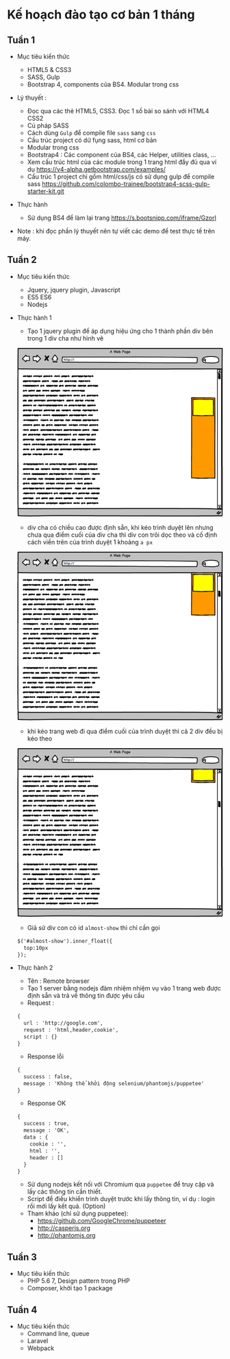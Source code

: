 # Kế hoạch đào tạo cơ bản 1 tháng

## Tuần 1
- Mục tiêu kiến thức
  - HTML5 & CSS3
  - SASS, Gulp
  - Bootstrap 4, components của BS4. Modular trong css

- Lý thuyết : 
  - Đọc qua các thẻ HTML5, CSS3. Đọc 1 số bài so sánh với HTML4 CSS2
  - Cú pháp SASS
  - Cách dùng `Gulp` để compile file `sass` sang `css`
  - Cấu trúc project có dử fụng sass, html cơ bản
  - Modular trong css
  - Bootstrap4 : Các component của BS4, các Helper, utilities class, ...
  - Xem cấu trúc html của các module trong 1 trang html đầy đủ qua ví dụ https://v4-alpha.getbootstrap.com/examples/
  - Cấu trúc 1 project chỉ gồm html/css/js có sử dụng gulp để compile sass https://github.com/colombo-trainee/bootstrap4-scss-gulp-starter-kit.git

- Thực hành
  - Sử dụng BS4 để làm lại trang https://s.bootsnipp.com/iframe/Gzorl

- Note : khi đọc phần lý thuyết nên tự viết các demo để test thực tế trên máy.

## Tuần 2
- Mục tiêu kiến thức
  - Jquery, jquery plugin, Javascript
  - ES5 ES6
  - Nodejs

- Thực hành 1
  - Tạo 1 jquery plugin để áp dụng hiệu ứng cho 1 thành phần div bên trong 1 div cha như hình vẽ

  ![normal](images/normal.png)
  - div cha có chiều cao được định sẵn, khi kéo trình duyệt lên nhưng chưa qua điểm cuối của div cha thì div con trôi dọc theo và cố định cách viền trên của trình duyệt 1 khoảng `a px`

  ![normal](images/scroll%201.png)
  - khi kéo trang web đi qua điểm cuối của trình duyệt thì cả 2 div đều bị kéo theo

  ![normal](images/scroll%202.png)
  - Giả sử div con có id `almost-show` thì chỉ cần gọi
  ```
  $('#almost-show').inner_float({
    top:10px
  });
  ```

- Thực hành 2
  - Tên : Remote browser
  - Tạo 1 server bằng nodejs đảm nhiệm nhiệm vụ vào 1 trang web được định sẵn và trả về thông tin được yêu cầu
  - Request :
  ```
  {
    url : 'http://google.com',
    request : 'html,header,cookie',
    script : {}
  }
  ```
  - Response lỗi 

  ```
  {
    success : false,
    message : 'Không thể khởi động selenium/phantomjs/puppetee'
  }
  ```

  - Response OK 
  ```
  {
    success : true,
    message : 'OK',
    data : {
      cookie : '',
      html : '',
      header : []
    }
  }
  ```

  - Sử dụng nodejs kết nối với Chromium qua `puppetee` để truy cập và lấy các thông tin cần thiết.
  - Script để điều khiển trình duyệt trước khi lấy thông tin, ví dụ : login rồi mới lấy kết quả. (Option)
  - Tham khảo (chỉ sử dụng puppetee): 
    - https://github.com/GoogleChrome/puppeteer
    - http://casperjs.org
    - http://phantomjs.org

## Tuần 3
- Mục tiêu kiến thức
  - PHP 5.6 7, Design pattern trong PHP
  - Composer, khởi tạo 1 package

## Tuần 4
- Mục tiêu kiến thức
  - Command line, queue
  - Laravel
  - Webpack 

